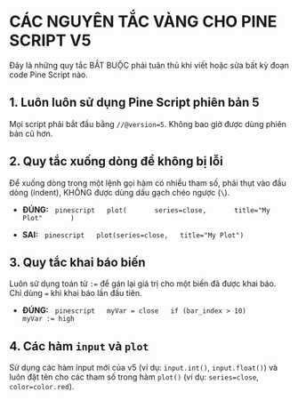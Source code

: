 # CÁC NGUYÊN TẮC VÀNG CHO PINE SCRIPT V5

Đây là những quy tắc BẮT BUỘC phải tuân thủ khi viết hoặc sửa bất kỳ đoạn code Pine Script nào.

## 1. Luôn luôn sử dụng Pine Script phiên bản 5

Mọi script phải bắt đầu bằng `//@version=5`. Không bao giờ được dùng phiên bản cũ hơn.

## 2. Quy tắc xuống dòng để không bị lỗi

Để xuống dòng trong một lệnh gọi hàm có nhiều tham số, phải thụt vào đầu dòng (indent), KHÔNG được dùng dấu gạch chéo ngược (`\`).

- **ĐÚNG:**
  ```pinescript
  plot(
      series=close,
      title="My Plot"
      )
  ```

- **SAI:**
  ```pinescript
  plot(series=close,
  title="My Plot")
  ```

## 3. Quy tắc khai báo biến

Luôn sử dụng toán tử `:=` để gán lại giá trị cho một biến đã được khai báo. Chỉ dùng `=` khi khai báo lần đầu tiên.

- **ĐÚNG:**
  ```pinescript
  myVar = close
  if (bar_index > 10)
      myVar := high
  ```

## 4. Các hàm `input` và `plot`

Sử dụng các hàm input mới của v5 (ví dụ: `input.int()`, `input.float()`) và luôn đặt tên cho các tham số trong hàm `plot()` (ví dụ: `series=close`, `color=color.red`).
